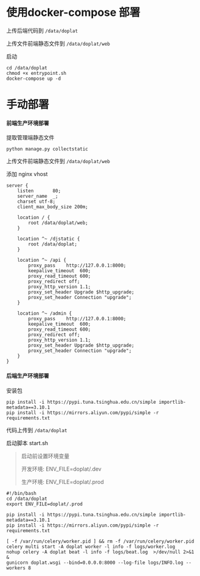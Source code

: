 # 使用docker-compose 部署

上传后端代码到 `/data/doplat`

上传文件前端静态文件到 `/data/doplat/web`

启动

```
cd /data/doplat
chmod +x entrypoint.sh
docker-compose up -d
```



# 手动部署

#### 前端生产环境部署

提取管理端静态文件

```
python manage.py collectstatic
```

上传文件前端静态文件到 `/data/doplat/web`

添加 nginx vhost

```
server {
    listen       80;
    server_name  _;
    charset utf-8;
    client_max_body_size 200m;

    location / {
        root /data/doplat/web;
    }

    location ^~ /djstatic {
        root /data/doplat;
    }

    location ^~ /api {
        proxy_pass    http://127.0.0.1:8000;
        keepalive_timeout  600;
        proxy_read_timeout 600;
        proxy_redirect off;
        proxy_http_version 1.1;
        proxy_set_header Upgrade $http_upgrade;
        proxy_set_header Connection "upgrade";
    }

    location ^~ /admin {
        proxy_pass    http://127.0.0.1:8000;
        keepalive_timeout  600;
        proxy_read_timeout 600;
        proxy_redirect off;
        proxy_http_version 1.1;
        proxy_set_header Upgrade $http_upgrade;
        proxy_set_header Connection "upgrade";
    }
}
```



#### 后端生产环境部署

安装包

```
pip install -i https://pypi.tuna.tsinghua.edu.cn/simple importlib-metadata==3.10.1
pip install -i https://mirrors.aliyun.com/pypi/simple -r requirements.txt
```

代码上传到 `/data/doplat`

启动脚本 start.sh

> 启动前设置环境变量
>
> 开发环境: ENV_FILE=doplat/.dev
>
> 生产环境: ENV_FILE=doplat/.prod

```shell
#!/bin/bash
cd /data/doplat
export ENV_FILE=doplat/.prod

pip install -i https://pypi.tuna.tsinghua.edu.cn/simple importlib-metadata==3.10.1
pip install -i https://mirrors.aliyun.com/pypi/simple -r requirements.txt

[ -f /var/run/celery/worker.pid ] && rm -f /var/run/celery/worker.pid
celery multi start -A doplat worker -l info -f logs/worker.log
nohup celery -A doplat beat -l info -f logs/beat.log  >/dev/null 2>&1 &
gunicorn doplat.wsgi --bind=0.0.0.0:8000 --log-file logs/INFO.log --workers 8
```

